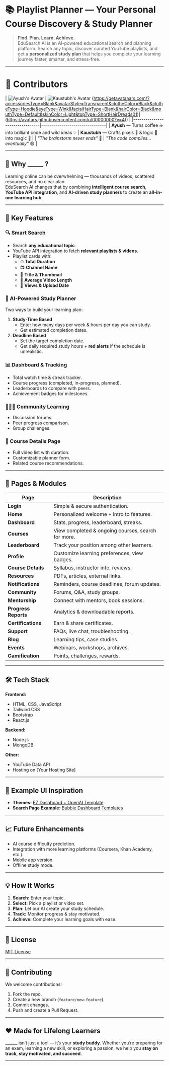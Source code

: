 # 📚 Playlist Planner — Your Personal Course Discovery & Study Planner

> **Find. Plan. Learn. Achieve.**  
EduSearch AI is an AI-powered educational search and planning platform. Search any topic, discover curated YouTube playlists, and get a **personalized study plan** that helps you complete your learning journey faster, smarter, and stress-free.  

---

# 👥 Contributors

| ![Ayush's Avatar](https://avatars.githubusercontent.com/u/00000000?v=4) | ![Kaustubh's Avatar](https://avatars.githubusercontent.com/u/00000000?v=4)
(https://getavataaars.com/?accessoriesType=Blank&avatarStyle=Transparent&clotheColor=Black&clotheType=Hoodie&eyeType=Wink&facialHairType=Blank&hairColor=Black&mouthType=Default&skinColor=Light&topType=ShortHairDreads01)](https://avatars.githubusercontent.com/u/00000000?v=4)) |
|--------------------------------|--------------------------------|
| **Ayush** — Turns coffee ☕ into brilliant code and wild ideas 💡 | **Kaustubh** — Crafts pixels 🎨 & logic 🧠 into magic 🚀 |
| *"The brainstorm never ends"* 💭 | *"The code compiles… eventually"* 😄 |

---

## 🌟 Why _____ ?
Learning online can be overwhelming — thousands of videos, scattered resources, and no clear plan.  
EduSearch AI changes that by combining **intelligent course search**, **YouTube API integration**, and **AI-driven study planners** to create an **all-in-one learning hub**.

---

## 🚀 Key Features

### 🔍 Smart Search
- Search **any educational topic**.
- YouTube API integration to fetch **relevant playlists & videos**.
- Playlist cards with:
  - ⏱ **Total Duration**  
  - 📺 **Channel Name**  
  - 📝 **Title & Thumbnail**  
  - 🎯 **Average Video Length**  
  - 👀 **Views & Upload Date**  

### 📅 AI-Powered Study Planner
Two ways to build your learning plan:
1. **Study-Time Based**  
   - Enter how many days per week & hours per day you can study.
   - Get estimated completion dates.
2. **Deadline Based**  
   - Set the target completion date.
   - Get daily required study hours + **red alerts** if the schedule is unrealistic.

### 📊 Dashboard & Tracking
- Total watch time & streak tracker.
- Course progress (completed, in-progress, planned).
- Leaderboards to compare with peers.
- Achievement badges for milestones.

### 🧑‍🤝‍🧑 Community Learning
- Discussion forums.
- Peer progress comparison.
- Group challenges.

### 📂 Course Details Page
- Full video list with duration.
- Customizable planner form.
- Related course recommendations.

---

## 📄 Pages & Modules

| Page               | Description |
|--------------------|-------------|
| **Login**          | Simple & secure authentication. |
| **Home**           | Personalized welcome + intro to features. |
| **Dashboard**      | Stats, progress, leaderboard, streaks. |
| **Courses**        | View completed & ongoing courses, search for more. |
| **Leaderboard**    | Track your position among other learners. |
| **Profile**        | Customize learning preferences, view badges. |
| **Course Details** | Syllabus, instructor info, reviews. |
| **Resources**      | PDFs, articles, external links. |
| **Notifications**  | Reminders, course deadlines, forum updates. |
| **Community**      | Forums, Q&A, study groups. |
| **Mentorship**     | Connect with mentors, book sessions. |
| **Progress Reports** | Analytics & downloadable reports. |
| **Certifications** | Earn & share certificates. |
| **Support**        | FAQs, live chat, troubleshooting. |
| **Blog**           | Learning tips, case studies. |
| **Events**         | Webinars, workshops, archives. |
| **Gamification**   | Points, challenges, rewards. |

---

## 🛠 Tech Stack

**Frontend:**  
- HTML, CSS, JavaScript  
- Tailwind CSS  
- Bootstrap  
- React.js  

**Backend:**  
- Node.js  
- MongoDB  

**Other:**  
- YouTube Data API  
- Hosting on [Your Hosting Site]  

---

## 📸 Example UI Inspiration
- **Themes:** [EZ Dashboard + OpenAI Template](https://bubble.io/template/ez-dashboard-+-openai-1571845225384x467072888827019260)  
- **Search Page Example:** [Bubble Dashboard Templates](https://bubble.io/templates/dashboard)

---

## 📈 Future Enhancements
- AI course difficulty prediction.
- Integration with more learning platforms (Coursera, Khan Academy, etc.).
- Mobile app version.
- Offline study mode.

---

## 💡 How It Works
1. **Search:** Enter your topic.  
2. **Select:** Pick a playlist or video set.  
3. **Plan:** Let our AI create your study schedule.  
4. **Track:** Monitor progress & stay motivated.  
5. **Achieve:** Complete your learning goals with ease.

---

## 📜 License
[MIT License](LICENSE)

---

## 🤝 Contributing
We welcome contributions!  
1. Fork the repo.  
2. Create a new branch (`feature/new-feature`).  
3. Commit changes.  
4. Push and create a Pull Request.

---

## ❤️ Made for Lifelong Learners
______ isn’t just a tool — it’s your **study buddy**. Whether you’re preparing for an exam, learning a new skill, or exploring a passion, we help you **stay on track, stay motivated, and succeed**.

---
